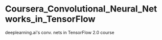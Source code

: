 # Coursera_Convolutional_Neural_Networks_in_TensorFlow
deeplearning.ai's conv. nets in TensorFlow 2.0 course
